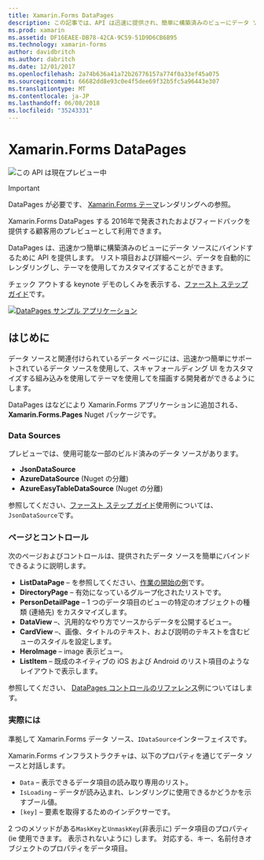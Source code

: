 ```yaml
---
title: Xamarin.Forms DataPages
description: この記事では、API は迅速に提供され、簡単に構築済みのビューにデータ ソースをバインド Xamarin.Forms DataPages を紹介します。
ms.prod: xamarin
ms.assetid: DF16EAEE-DB78-42CA-9C59-51D9D6CB6B95
ms.technology: xamarin-forms
author: davidbritch
ms.author: dabritch
ms.date: 12/01/2017
ms.openlocfilehash: 2a74b636a41a72b26776157a774f0a33ef45a075
ms.sourcegitcommit: 66682dd8e93c0e4f5dee69f32b5fc5a96443e307
ms.translationtype: MT
ms.contentlocale: ja-JP
ms.lasthandoff: 06/08/2018
ms.locfileid: "35243331"
---
```

# <a name="xamarinforms-datapages"></a>Xamarin.Forms DataPages

![](~/media/shared/preview.png "この API は現在プレビュー中")

> [!IMPORTANT]
> DataPages が必要です、 [Xamarin.Forms テーマ](~/xamarin-forms/user-interface/themes/index.md)レンダリングへの参照。

Xamarin.Forms DataPages する 2016年で発表されたおよびフィードバックを提供する顧客用のプレビューとして利用できます。

DataPages は、迅速かつ簡単に構築済みのビューにデータ ソースにバインドするために API を提供します。 リスト項目および詳細ページ、データを自動的にレンダリングし、テーマを使用してカスタマイズすることができます。

チェック アウトする keynote デモのしくみを表示する、[ファースト ステップ ガイド](get-started.md)です。

[![](images/demo-sml.png "DataPages サンプル アプリケーション")](images/demo.png#lightbox "DataPages サンプル アプリケーション")

## <a name="introduction"></a>はじめに

データ ソースと関連付けられているデータ ページには、迅速かつ簡単にサポートされているデータ ソースを使用して、スキャフォールディング UI をカスタマイズする組み込みを使用してテーマを使用してを描画する開発者ができるようにします。

DataPages はなどにより Xamarin.Forms アプリケーションに追加される、 **Xamarin.Forms.Pages** Nuget パッケージです。

### <a name="data-sources"></a>Data Sources

プレビューでは、使用可能な一部のビルド済みのデータ ソースがあります。

* **JsonDataSource**
* **AzureDataSource** (Nuget の分離)
* **AzureEasyTableDataSource** (Nuget の分離)

参照してください、[ファースト ステップ ガイド](get-started.md)使用例については、`JsonDataSource`です。


### <a name="pages--controls"></a>ページとコントロール

次のページおよびコントロールは、提供されたデータ ソースを簡単にバインドできるように説明します。

* **ListDataPage** – を参照してください、[作業の開始の例](get-started.md)です。
* **DirectoryPage** – 有効になっているグループ化されたリストです。
* **PersonDetailPage** – 1 つのデータ項目のビューの特定のオブジェクトの種類 (連絡先) をカスタマイズします。
* **DataView** –、汎用的なやり方でソースからデータを公開するビュー。
* **CardView** –、画像、タイトルのテキスト、および説明のテキストを含むビューのスタイルを設定します。
* **HeroImage** – image 表示ビュー。
* **ListItem** – 既成のネイティブの iOS および Android のリスト項目のようなレイアウトで表示します。

参照してください、 [DataPages コントロールのリファレンス](controls.md)例についてはします。



### <a name="under-the-hood"></a>実際には

準拠して Xamarin.Forms データ ソース、`IDataSource`インターフェイスです。

Xamarin.Forms インフラストラクチャは、以下のプロパティを通じてデータ ソースと対話します。

* `Data` – 表示できるデータ項目の読み取り専用のリスト。
* `IsLoading` – データが読み込まれ、レンダリングに使用できるかどうかを示すブール値。
* `[key]` – 要素を取得するためのインデクサーです。

2 つのメソッドがある`MaskKey`と`UnmaskKey`(非表示に) データ項目のプロパティ (ie 使用できます。 表示されないように) します。
対応する、キー、名前付きオブジェクトのプロパティをデータ項目。
